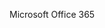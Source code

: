 <Token xmlns:xlink="http://www.w3.org/1999/xlink">Microsoft Office 365</Token>

<!--HONumber=Mar16_HO1-->


